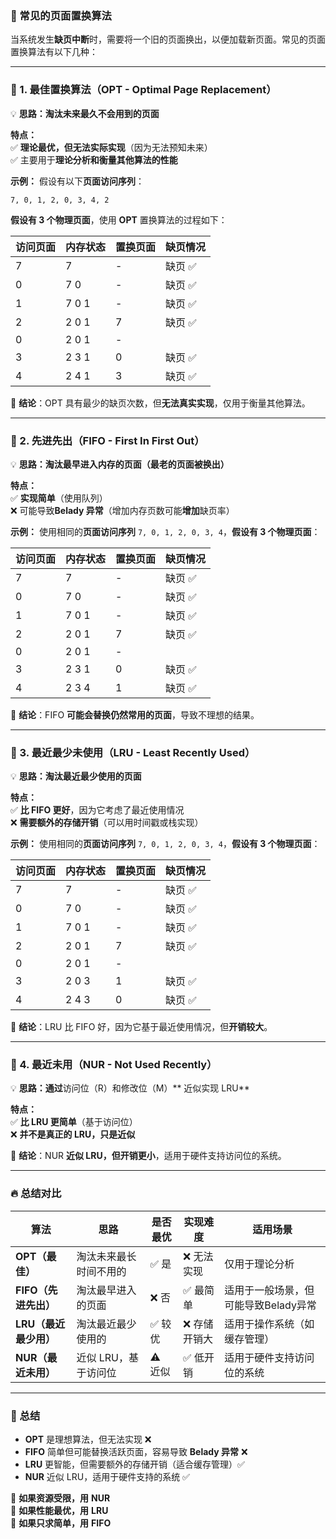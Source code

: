 ### **📌 常见的页面置换算法**
当系统发生**缺页中断**时，需要将一个旧的页面换出，以便加载新页面。常见的页面置换算法有以下几种：

---

### **🔹 1. 最佳置换算法（OPT - Optimal Page Replacement）**
💡 **思路：淘汰未来最久不会用到的页面**  

**特点：**  
✅ **理论最优，但无法实际实现**（因为无法预知未来）  
✅ 主要用于**理论分析和衡量其他算法的性能**  

**示例：**
假设有以下**页面访问序列**：
```
7, 0, 1, 2, 0, 3, 4, 2
```
**假设有 3 个物理页面**，使用 **OPT** 置换算法的过程如下：

| 访问页面 | 内存状态  | 置换页面 | 缺页情况 |
|------|-------|------|------|
| 7    | 7     | -    | 缺页 ✅ |
| 0    | 7 0   | -    | 缺页 ✅ |
| 1    | 7 0 1 | -    | 缺页 ✅ |
| 2    | 2 0 1 | 7    | 缺页 ✅ |
| 0    | 2 0 1 | -    |      |
| 3    | 2 3 1 | 0    | 缺页 ✅ |
| 4    | 2 4 1 | 3    | 缺页 ✅ |

📌 **结论**：OPT 具有最少的缺页次数，但**无法真实实现**，仅用于衡量其他算法。

---

### **🔹 2. 先进先出（FIFO - First In First Out）**
💡 **思路：淘汰最早进入内存的页面（最老的页面被换出）**  

**特点：**  
✅ **实现简单**（使用队列）  
❌ 可能导致**Belady 异常**（增加内存页数可能**增加**缺页率）  

**示例：**
使用相同的**页面访问序列** `7, 0, 1, 2, 0, 3, 4`，**假设有 3 个物理页面**：

| 访问页面 | 内存状态  | 置换页面 | 缺页情况 |
|------|-------|------|------|
| 7    | 7     | -    | 缺页 ✅ |
| 0    | 7 0   | -    | 缺页 ✅ |
| 1    | 7 0 1 | -    | 缺页 ✅ |
| 2    | 2 0 1 | 7    | 缺页 ✅ |
| 0    | 2 0 1 | -    |      |
| 3    | 2 3 1 | 0    | 缺页 ✅ |
| 4    | 2 3 4 | 1    | 缺页 ✅ |

📌 **结论**：FIFO **可能会替换仍然常用的页面**，导致不理想的结果。

---

### **🔹 3. 最近最少未使用（LRU - Least Recently Used）**
💡 **思路：淘汰最近最少使用的页面**  

**特点：**  
✅ **比 FIFO 更好**，因为它考虑了最近使用情况  
❌ **需要额外的存储开销**（可以用时间戳或栈实现）  

**示例：**
使用相同的**页面访问序列** `7, 0, 1, 2, 0, 3, 4`，**假设有 3 个物理页面**：

| 访问页面 | 内存状态  | 置换页面 | 缺页情况 |
|------|-------|------|------|
| 7    | 7     | -    | 缺页 ✅ |
| 0    | 7 0   | -    | 缺页 ✅ |
| 1    | 7 0 1 | -    | 缺页 ✅ |
| 2    | 2 0 1 | 7    | 缺页 ✅ |
| 0    | 2 0 1 | -    |      |
| 3    | 2 0 3 | 1    | 缺页 ✅ |
| 4    | 2 4 3 | 0    | 缺页 ✅ |

📌 **结论**：LRU 比 FIFO 好，因为它基于最近使用情况，但**开销较大**。

---

### **🔹 4. 最近未用（NUR - Not Used Recently）**
💡 **思路：通过**访问位（R）和修改位（M）** 近似实现 LRU**  

**特点：**  
✅ **比 LRU 更简单**（基于访问位）  
❌ **并不是真正的 LRU，只是近似**

📌 **结论**：NUR **近似 LRU，但开销更小**，适用于硬件支持访问位的系统。

---

### **🔥 总结对比**
| 算法             | 思路           | 是否最优  | 实现难度    | 适用场景                  |
|----------------|--------------|-------|---------|-----------------------|
| **OPT（最佳）**    | 淘汰未来最长时间不用的  | ✅ 是   | ❌ 无法实现  | 仅用于理论分析               |
| **FIFO（先进先出）** | 淘汰最早进入的页面    | ❌ 否   | ✅ 最简单   | 适用于一般场景，但可能导致Belady异常 |
| **LRU（最近最少用）** | 淘汰最近最少使用的    | ✅ 较优  | ❌ 存储开销大 | 适用于操作系统（如缓存管理）        |
| **NUR（最近未用）**  | 近似 LRU，基于访问位 | ⚠️ 近似 | ✅ 低开销   | 适用于硬件支持访问位的系统         |

---

### **🎯 总结**
- **OPT** 是理想算法，但无法实现 ❌  
- **FIFO** 简单但可能替换活跃页面，容易导致 **Belady 异常** ❌  
- **LRU** 更智能，但需要额外的存储开销（适合缓存管理）✅  
- **NUR** 近似 LRU，适用于硬件支持的系统 ✅  

🔹 **如果资源受限，用** **NUR**  
🔹 **如果性能最优，用** **LRU**  
🔹 **如果只求简单，用** **FIFO**  

